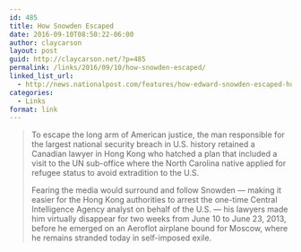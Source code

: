 ```yaml
---
id: 485
title: How Snowden Escaped
date: 2016-09-10T08:50:22-06:00
author: claycarson
layout: post
guid: http://claycarson.net/?p=485
permalink: /links/2016/09/10/how-snowden-escaped/
linked_list_url:
  - http://news.nationalpost.com/features/how-edward-snowden-escaped-hong-kong
categories:
  - Links
format: link
---
```

<blockquote>
  To escape the long arm of American justice, the man responsible for the largest national security breach in U.S. history retained a Canadian lawyer in Hong Kong who hatched a plan that included a visit to the UN sub-office where the North Carolina native applied for refugee status to avoid extradition to the U.S.
  
  Fearing the media would surround and follow Snowden — making it easier for the Hong Kong authorities to arrest the one-time Central Intelligence Agency analyst on behalf of the U.S. — his lawyers made him virtually disappear for two weeks from June 10 to June 23, 2013, before he emerged on an Aeroflot airplane bound for Moscow, where he remains stranded today in self-imposed exile.
</blockquote>